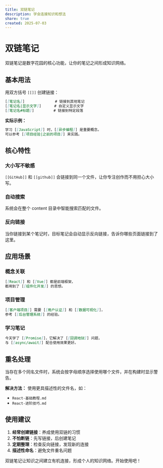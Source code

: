 ```yaml
---
title: 双链笔记
description: 学会连接知识和想法
share: true
created: 2025-07-03
---
```


# 双链笔记

双链笔记是数字花园的核心功能，让你的笔记之间形成知识网络。

## 基本用法

用双方括号 `[[]]` 创建链接：

```markdown
[[笔记名]]              # 链接到其他笔记
[[笔记名|显示文字]]      # 自定义显示文字
[[笔记名#标题]]         # 链接到特定段落
```

**实际示例：**
```markdown
学习 [[JavaScript]] 时，[[异步编程]] 是重要概念。
可以参考 [[项目经验|之前的项目]] 来实践。
```

## 核心特性

### 大小写不敏感
`[[GitHub]]` 和 `[[github]]` 会链接到同一个文件，让你专注创作而不用担心大小写。

### 自动搜索
系统会在整个 content 目录中智能搜索匹配的文件。

### 反向链接
当你链接到某个笔记时，目标笔记会自动显示反向链接，告诉你哪些页面链接到了这里。

## 应用场景

### 概念关联
```markdown
[[React]] 和 [[Vue]] 都是前端框架，
都用到了 [[组件化开发]] 的思想。
```

### 项目管理
```markdown
[[客户端项目]] 需要 [[用户认证]] 和 [[数据可视化]]，
参考 [[后台管理系统]] 的经验。
```

### 学习笔记
```markdown
今天学了 [[Promise]]，它解决了 [[回调地狱]] 问题，
与 [[async/await]] 配合使用效果更好。
```

## 重名处理

当存在多个同名文件时，系统会按字母顺序选择使用哪个文件，并在构建时显示警告。

**解决方法：**
使用更具描述性的文件名，如：
- `React-基础教程.md`
- `React-进阶技巧.md`

## 使用建议

1. **经常创建链接**：养成使用双链的习惯
2. **不怕断链**：先写链接，后创建笔记
3. **定期整理**：检查反向链接，发现新的连接
4. **描述性命名**：避免文件重名问题

双链笔记让知识之间建立有机连接，形成个人的知识网络。开始使用吧！